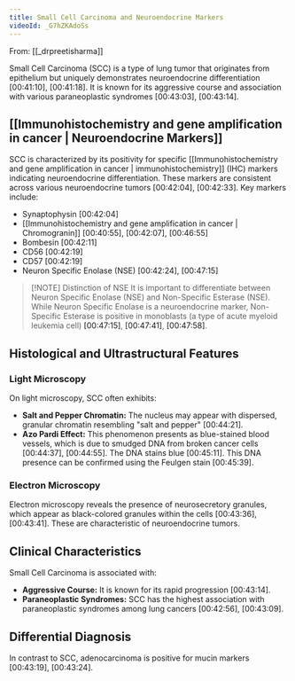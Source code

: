 ```yaml
---
title: Small Cell Carcinoma and Neuroendocrine Markers
videoId: _G7hZKAdoSs
---
```


From: [[_drpreetisharma]] <br/> 

Small Cell Carcinoma (SCC) is a type of lung tumor that originates from epithelium but uniquely demonstrates neuroendocrine differentiation <a class="yt-timestamp" data-t="00:41:10">[00:41:10]</a>, <a class="yt-timestamp" data-t="00:41:18">[00:41:18]</a>. It is known for its aggressive course and association with various paraneoplastic syndromes <a class="yt-timestamp" data-t="00:43:03">[00:43:03]</a>, <a class="yt-timestamp" data-t="00:43:14">[00:43:14]</a>.

## [[Immunohistochemistry and gene amplification in cancer | Neuroendocrine Markers]]

SCC is characterized by its positivity for specific [[Immunohistochemistry and gene amplification in cancer | immunohistochemistry]] (IHC) markers indicating neuroendocrine differentiation. These markers are consistent across various neuroendocrine tumors <a class="yt-timestamp" data-t="00:42:04">[00:42:04]</a>, <a class="yt-timestamp" data-t="00:42:33">[00:42:33]</a>. Key markers include:
*   Synaptophysin <a class="yt-timestamp" data-t="00:42:04">[00:42:04]</a>
*   [[Immunohistochemistry and gene amplification in cancer | Chromogranin]] <a class="yt-timestamp" data-t="00:40:55">[00:40:55]</a>, <a class="yt-timestamp" data-t="00:42:07">[00:42:07]</a>, <a class="yt-timestamp" data-t="00:46:55">[00:46:55]</a>
*   Bombesin <a class="yt-timestamp" data-t="00:42:11">[00:42:11]</a>
*   CD56 <a class="yt-timestamp" data-t="00:42:19">[00:42:19]</a>
*   CD57 <a class="yt-timestamp" data-t="00:42:19">[00:42:19]</a>
*   Neuron Specific Enolase (NSE) <a class="yt-timestamp" data-t="00:42:24">[00:42:24]</a>, <a class="yt-timestamp" data-t="00:47:15">[00:47:15]</a>

> [!NOTE] Distinction of NSE
> It is important to differentiate between Neuron Specific Enolase (NSE) and Non-Specific Esterase (NSE). While Neuron Specific Enolase is a neuroendocrine marker, Non-Specific Esterase is positive in monoblasts (a type of acute myeloid leukemia cell) <a class="yt-timestamp" data-t="00:47:15">[00:47:15]</a>, <a class="yt-timestamp" data-t="00:47:41">[00:47:41]</a>, <a class="yt-timestamp" data-t="00:47:58">[00:47:58]</a>.

## Histological and Ultrastructural Features

### Light Microscopy
On light microscopy, SCC often exhibits:
*   **Salt and Pepper Chromatin:** The nucleus may appear with dispersed, granular chromatin resembling "salt and pepper" <a class="yt-timestamp" data-t="00:44:21">[00:44:21]</a>.
*   **Azo Pardi Effect:** This phenomenon presents as blue-stained blood vessels, which is due to smudged DNA from broken cancer cells <a class="yt-timestamp" data-t="00:44:37">[00:44:37]</a>, <a class="yt-timestamp" data-t="00:44:55">[00:44:55]</a>. The DNA stains blue <a class="yt-timestamp" data-t="00:45:11">[00:45:11]</a>. This DNA presence can be confirmed using the Feulgen stain <a class="yt-timestamp" data-t="00:45:39">[00:45:39]</a>.

### Electron Microscopy
Electron microscopy reveals the presence of neurosecretory granules, which appear as black-colored granules within the cells <a class="yt-timestamp" data-t="00:43:36">[00:43:36]</a>, <a class="yt-timestamp" data-t="00:43:41">[00:43:41]</a>. These are characteristic of neuroendocrine tumors.

## Clinical Characteristics
Small Cell Carcinoma is associated with:
*   **Aggressive Course:** It is known for its rapid progression <a class="yt-timestamp" data-t="00:43:14">[00:43:14]</a>.
*   **Paraneoplastic Syndromes:** SCC has the highest association with paraneoplastic syndromes among lung cancers <a class="yt-timestamp" data-t="00:42:56">[00:42:56]</a>, <a class="yt-timestamp" data-t="00:43:09">[00:43:09]</a>.

## Differential Diagnosis
In contrast to SCC, adenocarcinoma is positive for mucin markers <a class="yt-timestamp" data-t="00:43:19">[00:43:19]</a>, <a class="yt-timestamp" data-t="00:43:24">[00:43:24]</a>.
